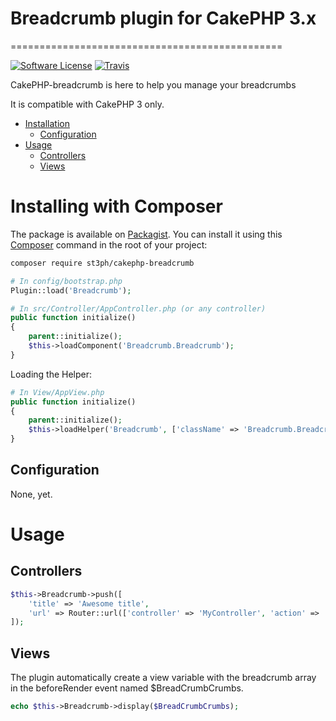 # Breadcrumb plugin for CakePHP 3.x
===============================================

[![Software License](https://img.shields.io/badge/license-MIT-brightgreen.svg?style=flat-square)](LICENSE) [![Travis](https://img.shields.io/travis/Erwane/cakephp-contact.svg?style=flat-square)](https://travis-ci.org/Erwane/cakephp-contact)

CakePHP-breadcrumb is here to help you manage your breadcrumbs

It is compatible with CakePHP 3 only.

- [Installation](#installing-with-composer)
    - [Configuration](#configuration)
- [Usage](#usage)
    - [Controllers](#controllers)
    - [Views](#views)

# Installing with Composer

The package is available on [Packagist](https://packagist.org/packages/erwane/cakephp-contact).
You can install it using this [Composer](http://getcomposer.org) command in the root of your project:

```bash
composer require st3ph/cakephp-breadcrumb
```

```php
# In config/bootstrap.php
Plugin::load('Breadcrumb');
```

```php
# In src/Controller/AppController.php (or any controller)
public function initialize()
{
    parent::initialize();
    $this->loadComponent('Breadcrumb.Breadcrumb');
}
```

Loading the Helper:
```php
# In View/AppView.php
public function initialize()
{
    parent::initialize();
    $this->loadHelper('Breadcrumb', ['className' => 'Breadcrumb.Breadcrumb']);
}
```

## Configuration
None, yet.

# Usage

## Controllers
```php
$this->Breadcrumb->push([
    'title' => 'Awesome title',
    'url' => Router::url(['controller' => 'MyController', 'action' => 'MyAction']),
]);
```

## Views
The plugin automatically create a view variable with the breadcrumb array in the beforeRender event named $BreadCrumbCrumbs.

```php
echo $this->Breadcrumb->display($BreadCrumbCrumbs);
```